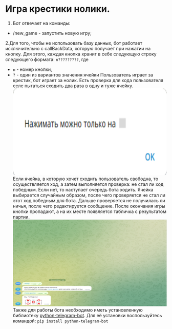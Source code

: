 # Игра крестики нолики.
1. Бот отвечает на команды:
* /new_game - запустить новую игру;

2.Для того, чтобы не использовать базу данных, бот работает исключительно с callBackData, которую получает при нажатии на кнопку. 
Для этого, каждая кнопка хранит в себе следующую строку следующего формата: `n?????????`, где
* `n` - номер кнопки,
* `?` - один из вариантов значения ячейки
Пользователь играет за крестик, бот играет за нолик.
Есть проверка для хода пользователя есле пытаться сходить два раза в одну и туже ячейку.
![Пример ошибки](images/Ошибка.png)
Если ячейка, в которую хочет сходить пользователь свободна, то осуществляется ход, а затем выполняется проверка: не стал ли ход победным. 
Если нет, то наступает очередь бота ходить. Ячейка выбирается случайным образом, после чего проверяется не стал ли этот ход победным для бота. 
Дальше проверяется не получилась ли ничья, после чего редактируется сообщение.
После окончания игры кнопки пропадают, а на их месте появляется табличка с результатом партии.
![Пример выигрыша](images/Победа.png)
Также для работы бота необходимо иметь установленную библиотеку 
[python-telegram-bot](https://python-telegram-bot.org/). 
Для её установки воспользуйтесь командой:
`pip install python-telegram-bot`

